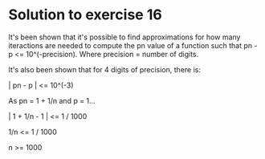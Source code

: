 # Solution to exercise 16

It's been shown that it's possible to find approximations for how many iteractions are needed to compute the pn value of a function such that pn - p <= 10^(-precision). Where precision = number of digits.

It's also been shown that for 4 digits of precision, there is:

| pn - p | <= 10^(-3)

As pn = 1 + 1/n and p = 1...

| 1 + 1/n - 1 | <= 1 / 1000

1/n <= 1 / 1000

n >= 1000